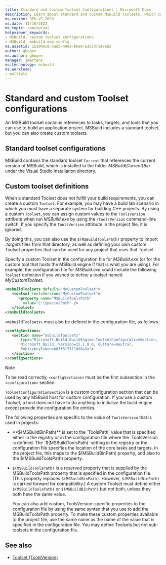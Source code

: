 ```yaml
---
title: Standard and Custom Toolset Configurations | Microsoft Docs
description: Learn about standard and custom MSBuild Toolsets, which contain references to tasks, targets, and tools you can use to build an application project.
ms.custom: SEO-VS-2020
ms.date: 11/10/2022
ms.topic: conceptual
helpviewer_keywords:
- MSBuild, custom toolset configurations
- MSBuild, msbuild.exe.config
ms.assetid: 15a048c8-5ad3-448e-b6e9-e3c5d7147ed2
author: ghogen
ms.author: ghogen
manager: jmartens
ms.technology: msbuild
ms.workload:
- multiple
---
```

# Standard and custom Toolset configurations

An MSBuild toolset contains references to tasks, targets, and tools that you can use to build an application project. MSBuild includes a standard toolset, but you can also create custom toolsets.

## Standard toolset configurations

MSBuild contains the standard toolset `Current` that references the current version of MSBuild, which is installed to the folder *MSBuild\Current\Bin* under the Visual Studio installation directory.

## Custom toolset definitions

 When a standard Toolset does not fulfill your build requirements, you can create a custom `Toolset`. For example, you may have a build lab scenario in which you must have a separate system for building C++ projects. By using a custom `Toolset`, you can assign custom values to the `ToolsVersion` attribute when run *MSBuild.exe* by using the `/toolsVersion` command-line switch. If you specify the `ToolsVersion` attribute in the project file, it is ignored.

 By doing this, you can also use the `$(MSBuildToolsPath)` property to import *.targets* files from that directory, as well as defining your own custom Toolset properties that can be used for any project that uses that Toolset.

 Specify a custom Toolset in the configuration file for *MSBuild.exe* (or for the custom tool that hosts the MSBuild engine if that is what you are using). For example, the configuration file for *MSBuild.exe* could include the following `Toolset` definition if you wished to define a toolset named *MyCustomToolset*.

```xml
<msbuildToolsets default="MyCustomToolset">
   <toolset toolsVersion="MyCustomToolset">
      <property name="MSBuildToolsPath"
        value="C:\SpecialPath" />
   </toolset>
</msbuildToolsets>
```

 `<msbuildToolsets>` must also be defined in the configuration file, as follows.

```xml
<configSections>
   <section name="msbuildToolsets"
       type="Microsoft.Build.BuildEngine.ToolsetConfigurationSection,
       Microsoft.Build, Version=15.1.0.0, Culture=neutral,
       PublicKeyToken=b03f5f7f11d50a3a">
   </section>
</configSections>
```

> [!NOTE]
> To be read correctly, `<configSections>` must be the first subsection in the `<configuration>` section.

 `ToolsetConfigurationSection` is a custom configuration section that can be used by any MSBuild host for custom configuration. If you use a custom Toolset, a host does not have to do anything to initialize the build engine except provide the configuration file entries.

 The following properties are specific to the value of `ToolsVersion` that is used in projects:

- **$(MSBuildBinPath)** is set to the `ToolsPath` value that is specified either in the registry or in the configuration file where the `ToolsVersion` is defined. The `$(MSBuildToolsPath)` setting in the registry or the configuration file specifies the location of the core tasks and targets. In the project file, this maps to the $(MSBuildBinPath) property, and also to the $(MSBuildToolsPath) property.

- `$(MSBuildToolsPath)` is a reserved property that is supplied by the MSBuildToolsPath property that is specified in the configuration file. (This property replaces `$(MSBuildBinPath)`. However, `$(MSBuildBinPath)` is carried forward for compatibility.) A custom Toolset must define either `$(MSBuildToolsPath)` or `$(MSBuildBinPath)` but not both, unless they both have the same value.

  You can also add custom, ToolsVersion-specific properties to the configuration file by using the same syntax that you use to add the MSBuildToolsPath property. To make these custom properties available to the project file, use the same name as the name of the value that is specified in the configuration file. You may define Toolsets but not sub-toolsets in the configuration file.

## See also

- [Toolset (ToolsVersion)](../msbuild/msbuild-toolset-toolsversion.md)
